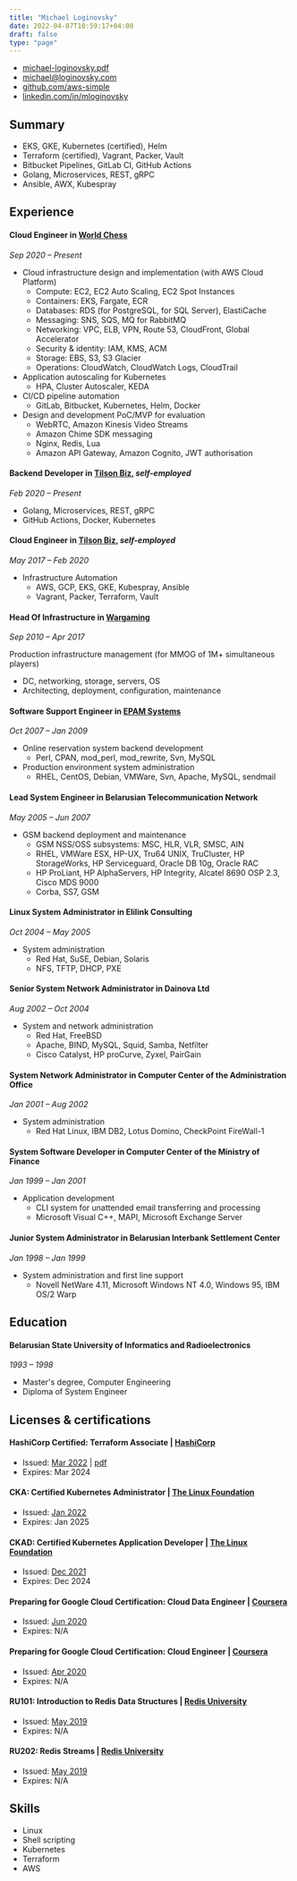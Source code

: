 ```yaml
---
title: "Michael Loginovsky"
date: 2022-04-07T10:59:17+04:00
draft: false
type: "page"
---
```


* [michael-loginovsky.pdf](https://loginovsky.com/michael-loginovsky.pdf)
* [michael@loginovsky.com](mailto:michael@loginovsky.com)
* [github.com/aws-simple](https://github.com/orgs/cloud-simple/repositories)
* [linkedin.com/in/mloginovsky](https://linkedin.com/in/mloginovsky)

## Summary

* EKS, GKE, Kubernetes (certified), Helm
* Terraform (certified), Vagrant, Packer, Vault
* Bitbucket Pipelines, GitLab CI, GitHub Actions
* Golang, Microservices, REST, gRPC
* Ansible, AWX, Kubespray

## Experience

#### Cloud Engineer in  [World Chess](https://worldchess.com)

_Sep 2020 – Present_

* Cloud infrastructure design and implementation (with AWS Cloud Platform)
  * Compute: EC2, EC2 Auto Scaling, EC2 Spot Instances
  * Containers: EKS, Fargate, ECR
  * Databases: RDS (for PostgreSQL, for SQL Server), ElastiCache
  * Messaging: SNS, SQS, MQ for RabbitMQ
  * Networking: VPC, ELB, VPN, Route 53, CloudFront, Global Accelerator
  * Security & identity: IAM, KMS, ACM
  * Storage: EBS, S3, S3 Glacier
  * Operations: CloudWatch, CloudWatch Logs, CloudTrail
* Application autoscaling for Kubernetes
  * HPA, Cluster Autoscaler, KEDA
* CI/CD pipeline automation
  * GitLab, Bitbucket, Kubernetes, Helm, Docker
* Design and development PoC/MVP for evaluation
  * WebRTC, Amazon Kinesis Video Streams
  * Amazon Chime SDK messaging
  * Nginx, Redis, Lua
  * Amazon API Gateway, Amazon Cognito, JWT authorisation

#### Backend Developer in  [Tilson Biz](https://tilson.biz), _self-employed_

_Feb 2020 – Present_

* Golang, Microservices, REST, gRPC
* GitHub Actions, Docker, Kubernetes

#### Cloud Engineer in  [Tilson Biz](https://tilson.biz), _self-employed_

_May 2017 – Feb 2020_

* Infrastructure Automation
  * AWS, GCP, EKS, GKE, Kubespray, Ansible
  * Vagrant, Packer, Terraform, Vault

#### Head Of Infrastructure in  [Wargaming](https://wargaming.com)

_Sep 2010 – Apr 2017_

Production infrastructure management (for MMOG of 1M+ simultaneous players)
- DC, networking, storage, servers, OS
- Architecting, deployment, configuration, maintenance

#### Software Support Engineer in  [EPAM Systems](https://www.epam.com)

_Oct 2007 – Jan 2009_

* Online reservation system backend development
  * Perl, CPAN, mod_perl, mod_rewrite, Svn, MySQL
* Production environment system administration
  * RHEL, CentOS, Debian, VMWare, Svn, Apache, MySQL, sendmail

#### Lead System Engineer in Belarusian Telecommunication Network

_May 2005 – Jun 2007_

* GSM backend deployment and maintenance
  * GSM NSS/OSS subsystems: MSC, HLR, VLR, SMSC, AIN
  * RHEL, VMWare ESX, HP-UX, Tru64 UNIX, TruCluster, HP StorageWorks, HP Serviceguard, Oracle DB 10g, Oracle RAC
  * HP ProLiant, HP AlphaServers, HP Integrity, Alcatel 8690 OSP 2.3, Cisco MDS 9000
  * Corba, SS7, GSM

#### Linux System Administrator in Elilink Consulting

_Oct 2004 – May 2005_

* System administration
  * Red Hat, SuSE, Debian, Solaris
  * NFS, TFTP, DHCP, PXE

#### Senior System Network Administrator in Dainova Ltd

_Aug 2002 – Oct 2004_

* System and network administration
  * Red Hat, FreeBSD
  * Apache, BIND, MySQL, Squid, Samba, Netfilter
  * Cisco Catalyst, HP proCurve, Zyxel, PairGain

#### System Network Administrator in Computer Center of the Administration Office

_Jan 2001 – Aug 2002_

* System administration
  * Red Hat Linux, IBM DB2, Lotus Domino, CheckPoint FireWall-1

#### System Software Developer in Computer Center of the Ministry of Finance

_Jan 1999 – Jan 2001_

* Application development
  * CLI system for unattended email transferring and processing
  * Microsoft Visual C++, MAPI, Microsoft Exchange Server

#### Junior System Administrator in Belarusian Interbank Settlement Center

_Jan 1998 – Jan 1999_

* System administration and first line support
  * Novell NetWare 4.11, Microsoft Windows NT 4.0, Windows 95, IBM OS/2 Warp

## Education

#### Belarusian State University of Informatics and Radioelectronics

_1993 – 1998_

* Master's degree, Computer Engineering
* Diploma of System Engineer

## Licenses & certifications

#### HashiCorp Certified: Terraform Associate |  [HashiCorp](https://www.hashicorp.com/certification/terraform-associate)

* Issued:  [Mar 2022](https://www.credly.com/badges/fd38932a-23e5-476b-bdba-4783cbede490) | [pdf](https://loginovsky.com/terraform-associate.pdf)
* Expires: Mar 2024

#### CKA: Certified Kubernetes Administrator |  [The Linux Foundation](https://training.linuxfoundation.org/certification/certified-kubernetes-administrator-cka/)

* Issued:  [Jan 2022](https://ti-user-certificates.s3.amazonaws.com/e0df7fbf-a057-42af-8a1f-590912be5460/74e4c2de-5b8b-5e82-a9a2-07b81ecb6108-michael-loginovsky-5b222273-00b3-4610-9cd4-e0ea4099325a-certificate.pdf)
* Expires: Jan 2025

#### CKAD: Certified Kubernetes Application Developer |  [The Linux Foundation](https://training.linuxfoundation.org/certification/certified-kubernetes-application-developer-ckad/)

* Issued:  [Dec 2021](https://ti-user-certificates.s3.amazonaws.com/e0df7fbf-a057-42af-8a1f-590912be5460/74e4c2de-5b8b-5e82-a9a2-07b81ecb6108-michael-loginovsky-c7aa2ab5-5dfa-4649-8271-cfe34ba7bb06-certificate.pdf)
* Expires: Dec 2024

#### Preparing for Google Cloud Certification: Cloud Data Engineer |  [Coursera](https://www.coursera.org/professional-certificates/gcp-data-engineering)

* Issued:  [Jun 2020](https://www.coursera.org/account/accomplishments/specialization/certificate/VC9DQWVDJ4JB)
* Expires: N/A

#### Preparing for Google Cloud Certification: Cloud Engineer |  [Coursera](https://www.coursera.org/professional-certificates/cloud-engineering-gcp)

* Issued:  [Apr 2020](https://www.coursera.org/account/accomplishments/specialization/certificate/L8Y3ZBVNNPR3)
* Expires: N/A

#### RU101: Introduction to Redis Data Structures |  [Redis University](https://university.redis.com/courses/ru101/)

* Issued:  [May 2019](https://university.redis.com/certificates/82e876f612dc4522a3e91ad2f4bdbc2d)
* Expires: N/A

#### RU202: Redis Streams |  [Redis University](https://university.redis.com/courses/ru202/)

* Issued:  [May 2019](https://university.redis.com/certificates/12a4cf4c0edd428ca0ec7dbd2900cd3f)
* Expires: N/A

## Skills

* Linux
* Shell scripting
* Kubernetes
* Terraform
* AWS
